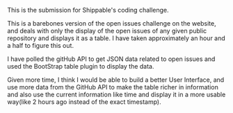 This is the submission for Shippable's coding challenge.

This is a barebones version of the open issues challenge on the website, and deals with only the display of the open issues of any given public repository and displays it as a table. I have taken approximately an hour and a half to figure this out.

I have polled the gitHub API to get JSON data related to open issues and used the BootStrap table plugin to display the data. 

Given more time, I think I would be able to build a better User Interface, and use more data from the GitHub API to make the table richer in information and also use the current information like time and display it in a more usable way(like 2 hours ago instead of the exact timestamp).